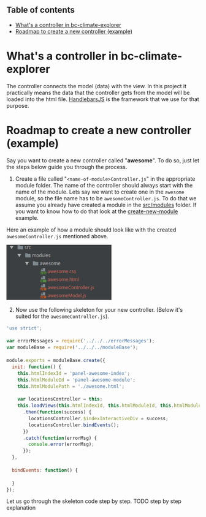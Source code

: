 ## Table of contents
- [What's a controller in bc-climate-explorer](#whats-a-controller-in-bc-climate-explorer)
- [Roadmap to create a new controller (example)](#roadmap-to-create-a-new-controller-example)
# What's a controller in bc-climate-explorer
The controller connects the model (data) with the view. In this project it practically means the data that the controller gets from the model will be loaded into the html file. [HandlebarsJS](http://handlebarsjs.com/) is the framework that we use for that purpose.

# Roadmap to create a new controller (example)
Say you want to create a new controller called "**awesome**". To do so, just let the steps below guide you through the process.

1. Create a file called "`<name-of-module>Controller.js`" in the appropriate module folder. The name of the controller should always start with the name of the module. Lets say we want to create one in the `awesome` module, so the file name has to be `awesomeController.js`. To do that we assume you already have created a module in the [src/modules](../../src/modules) folder. If you want to know how to do that look at the [create-new-module](../create-new-module) example.

Here an example of how a module should look like with the created `awesomeController.js` mentioned above.

![example_folder_file_names](https://github.com/joeyklee/bc-climate-explorer/blob/master/examples/create-new-controller/images/example_folder_file_names.png)

2. Now use the following skeleton for your new controller. (Below it's suited for the `awesomeController.js`).

```javascript
'use strict';

var errorMessages = require('../../../errorMessages');
var moduleBase = require('../../../moduleBase');

module.exports = moduleBase.create({
  init: function() {
    this.htmlIndexId = 'panel-awesome-index';
    this.htmlModuleId = 'panel-awesome-module';
    this.htmlModulePath = './awesome.html';

    var locationsController = this;
    this.loadViews(this.htmlIndexId, this.htmlModuleId, this.htmlModulePath)
      .then(function(success) {
        locationsController.$indexInteractiveDiv = success;
        locationsController.bindEvents();
      })
      .catch(function(errorMsg) {
        console.error(errorMsg);
      });
  },

  bindEvents: function() {
    
  }
});
```

Let us go through the skeleton code step by step. TODO step by step explanation